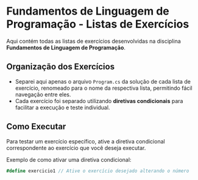 # Fundamentos de Linguagem de Programação - Listas de Exercícios

Aqui contém todas as listas de exercícios desenvolvidas na disciplina **Fundamentos de Linguagem de Programação**.

## Organização dos Exercícios

- Separei aqui apenas o arquivo `Program.cs` da solução de cada lista de exercício, renomeado para o nome da respectiva lista, permitindo fácil navegação entre eles.
- Cada exercício foi separado utilizando **diretivas condicionais** para facilitar a execução e teste individual.

## Como Executar

Para testar um exercício específico, ative a diretiva condicional correspondente ao exercício que você deseja executar.

Exemplo de como ativar uma diretiva condicional:

```csharp
#define exercicio1 // Ative o exercício desejado alterando o número
